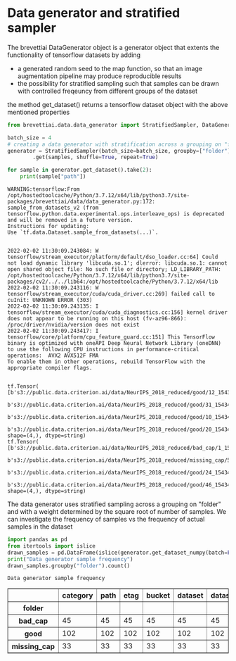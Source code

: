 #  Data generator and stratified sampler
The brevettiai DataGenerator object is a generator object that extents the functionality of tensorflow datasets by adding
* a generated random seed to the map function, so that an image augmentation pipeline may produce reproducible results
* the possibility for stratified sampling such that samples can be drawn with controlled freqeuncy from different groups of the dataset

the method get_dataset() returns a tensorflow dataset object with the above mentioned properties


```python
from brevettiai.data.data_generator import StratifiedSampler, DataGenerator

batch_size = 4
# creating a data generator with stratification across a grouping on "folder" and with a weight determined by the square root of number of samples
generator = StratifiedSampler(batch_size=batch_size, groupby=["folder"], group_weighing="square root", seed=0)\
        .get(samples, shuffle=True, repeat=True)

for sample in generator.get_dataset().take(2):
    print(sample["path"])
```

    WARNING:tensorflow:From /opt/hostedtoolcache/Python/3.7.12/x64/lib/python3.7/site-packages/brevettiai/data/data_generator.py:172: sample_from_datasets_v2 (from tensorflow.python.data.experimental.ops.interleave_ops) is deprecated and will be removed in a future version.
    Instructions for updating:
    Use `tf.data.Dataset.sample_from_datasets(...)`.


    2022-02-02 11:30:09.243084: W tensorflow/stream_executor/platform/default/dso_loader.cc:64] Could not load dynamic library 'libcuda.so.1'; dlerror: libcuda.so.1: cannot open shared object file: No such file or directory; LD_LIBRARY_PATH: /opt/hostedtoolcache/Python/3.7.12/x64/lib/python3.7/site-packages/cv2/../../lib64:/opt/hostedtoolcache/Python/3.7.12/x64/lib
    2022-02-02 11:30:09.243116: W tensorflow/stream_executor/cuda/cuda_driver.cc:269] failed call to cuInit: UNKNOWN ERROR (303)
    2022-02-02 11:30:09.243135: I tensorflow/stream_executor/cuda/cuda_diagnostics.cc:156] kernel driver does not appear to be running on this host (fv-az96-866): /proc/driver/nvidia/version does not exist
    2022-02-02 11:30:09.243417: I tensorflow/core/platform/cpu_feature_guard.cc:151] This TensorFlow binary is optimized with oneAPI Deep Neural Network Library (oneDNN) to use the following CPU instructions in performance-critical operations:  AVX2 AVX512F FMA
    To enable them in other operations, rebuild TensorFlow with the appropriate compiler flags.


    tf.Tensor(
    [b's3://public.data.criterion.ai/data/NeurIPS_2018_reduced/good/12_1543412160501.bmp'
     b's3://public.data.criterion.ai/data/NeurIPS_2018_reduced/good/31_1543412097087.bmp'
     b's3://public.data.criterion.ai/data/NeurIPS_2018_reduced/good/10_1543412092892.bmp'
     b's3://public.data.criterion.ai/data/NeurIPS_2018_reduced/good/20_1543412104513.bmp'], shape=(4,), dtype=string)
    tf.Tensor(
    [b's3://public.data.criterion.ai/data/NeurIPS_2018_reduced/bad_cap/1_1543413266824.bmp'
     b's3://public.data.criterion.ai/data/NeurIPS_2018_reduced/missing_cap/5_1543412764666.bmp'
     b's3://public.data.criterion.ai/data/NeurIPS_2018_reduced/good/24_1543412105328.bmp'
     b's3://public.data.criterion.ai/data/NeurIPS_2018_reduced/good/46_1543412109676.bmp'], shape=(4,), dtype=string)


The data generator uses stratified sampling across a grouping on "folder" and with a weight determined by the square root of number of samples.
We can investigate the frequency of samples vs the frequency of actual samples in the dataset


```python
import pandas as pd
from itertools import islice
drawn_samples = pd.DataFrame(islice(generator.get_dataset_numpy(batch=False), len(samples)))
print("Data generator sample frequency")
drawn_samples.groupby("folder").count()
```

    Data generator sample frequency





<div>

<table border="1" class="dataframe">
  <thead>
    <tr style="text-align: right;">
      <th></th>
      <th>category</th>
      <th>path</th>
      <th>etag</th>
      <th>bucket</th>
      <th>dataset</th>
      <th>dataset_id</th>
      <th>reference</th>
      <th>url</th>
      <th>purpose</th>
      <th>_sampling_group</th>
    </tr>
    <tr>
      <th>folder</th>
      <th></th>
      <th></th>
      <th></th>
      <th></th>
      <th></th>
      <th></th>
      <th></th>
      <th></th>
      <th></th>
      <th></th>
    </tr>
  </thead>
  <tbody>
    <tr>
      <th>bad_cap</th>
      <td>45</td>
      <td>45</td>
      <td>45</td>
      <td>45</td>
      <td>45</td>
      <td>45</td>
      <td>45</td>
      <td>45</td>
      <td>45</td>
      <td>45</td>
    </tr>
    <tr>
      <th>good</th>
      <td>102</td>
      <td>102</td>
      <td>102</td>
      <td>102</td>
      <td>102</td>
      <td>102</td>
      <td>102</td>
      <td>102</td>
      <td>102</td>
      <td>102</td>
    </tr>
    <tr>
      <th>missing_cap</th>
      <td>33</td>
      <td>33</td>
      <td>33</td>
      <td>33</td>
      <td>33</td>
      <td>33</td>
      <td>33</td>
      <td>33</td>
      <td>33</td>
      <td>33</td>
    </tr>
  </tbody>
</table>
</div>


